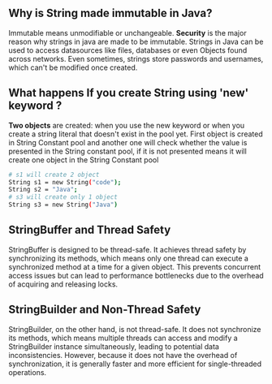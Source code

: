 


## Why is String made immutable in Java?
Immutable means unmodifiable or unchangeable.
**Security** is the major reason why strings in java are made to be immutable.
Strings in Java can be used to access datasources like files, databases or
even Objects found across networks. Even sometimes, strings store passwords 
and usernames, which can't be modified once created.


## What happens If you create String using 'new' keyword ?
**Two objects** are created: when you use the new keyword or when you create a string literal that doesn't exist in the pool yet.
First object is created in String Constant pool and another one will check whether the value is presented in the String constant pool,
if it is not presented means it will create one object in the String Constant pool

```bash
# s1 will create 2 object 
String s1 = new String("code");
String s2 = "Java";
# s3 will create only 1 object
String s3 = new String("Java")
```

## StringBuffer and Thread Safety
StringBuffer is designed to be thread-safe. It achieves thread safety by synchronizing its methods, which means only one thread can execute a synchronized method at a time for a given object. This prevents concurrent access issues but can lead to performance bottlenecks due to the overhead of acquiring and releasing locks.

## StringBuilder and Non-Thread Safety
StringBuilder, on the other hand, is not thread-safe. It does not synchronize its methods, which means multiple threads can access and modify a StringBuilder instance simultaneously, leading to potential data inconsistencies. However, because it does not have the overhead of synchronization, it is generally faster and more efficient for single-threaded operations.

